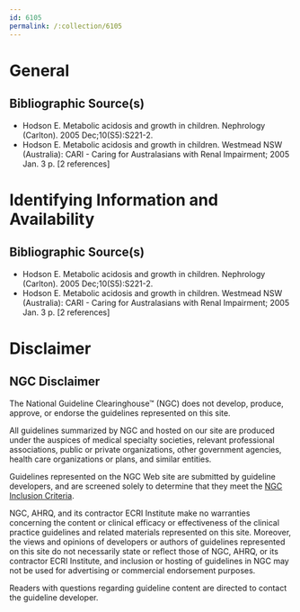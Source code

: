 ```yaml
---
id: 6105
permalink: /:collection/6105
---
```


# General

## Bibliographic Source(s)

- Hodson E. Metabolic acidosis and growth in children. Nephrology (Carlton). 2005 Dec;10(S5):S221-2.
- Hodson E. Metabolic acidosis and growth in children. Westmead NSW (Australia): CARI - Caring for Australasians with Renal Impairment; 2005 Jan. 3 p. [2 references]

# Identifying Information and Availability

## Bibliographic Source(s)

- Hodson E. Metabolic acidosis and growth in children. Nephrology (Carlton). 2005 Dec;10(S5):S221-2.
- Hodson E. Metabolic acidosis and growth in children. Westmead NSW (Australia): CARI - Caring for Australasians with Renal Impairment; 2005 Jan. 3 p. [2 references]

# Disclaimer

## NGC Disclaimer

The National Guideline Clearinghouse™ (NGC) does not develop, produce, approve, or endorse the guidelines represented on this site.

All guidelines summarized by NGC and hosted on our site are produced under the auspices of medical specialty societies, relevant professional associations, public or private organizations, other government agencies, health care organizations or plans, and similar entities.

Guidelines represented on the NGC Web site are submitted by guideline developers, and are screened solely to determine that they meet the [NGC Inclusion Criteria](/help-and-about/summaries/inclusion-criteria).

NGC, AHRQ, and its contractor ECRI Institute make no warranties concerning the content or clinical efficacy or effectiveness of the clinical practice guidelines and related materials represented on this site. Moreover, the views and opinions of developers or authors of guidelines represented on this site do not necessarily state or reflect those of NGC, AHRQ, or its contractor ECRI Institute, and inclusion or hosting of guidelines in NGC may not be used for advertising or commercial endorsement purposes.

Readers with questions regarding guideline content are directed to contact the guideline developer.

